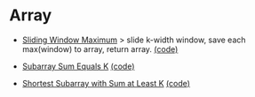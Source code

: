 # Array

- [Sliding Window Maximum](https://leetcode.com/problems/sliding-window-maximum/)   >  slide k-width window, save each max(window) to array, return array. [(code)]( slideWin.py#L18 )

- [Subarray Sum Equals K](https://leetcode.com/problems/subarray-sum-equals-k/ ) [(code)](slideWin.py#L35)
- [Shortest Subarray with Sum at Least K](https://leetcode.com/problems/shortest-subarray-with-sum-at-least-k/) [(code)](slideWin.py#L47)